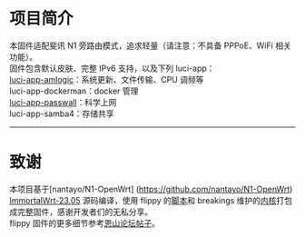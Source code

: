 # 项目简介
本固件适配斐讯 N1 旁路由模式，追求轻量（请注意：不具备 PPPoE、WiFi 相关功能）。<br>
固件包含默认皮肤、完整 IPv6 支持，以及下列 luci-app：<br>
[luci-app-amlogic](https://github.com/ophub/luci-app-amlogic)：系统更新、文件传输、CPU 调频等<br>
luci-app-dockerman：docker 管理<br>
[luci-app-passwall](https://github.com/xiaorouji/openwrt-passwall)：科学上网<br>
luci-app-samba4：存储共享
***
# 致谢
本项目基于[nantayo/N1-OpenWrt] (https://github.com/nantayo/N1-OpenWrt) [ImmortalWrt-23.05](https://github.com/immortalwrt/immortalwrt/tree/openwrt-23.05) 源码编译，使用 flippy 的[脚本](https://github.com/unifreq/openwrt_packit)和 breakings 维护的[内核](https://github.com/breakings/OpenWrt/releases/tag/kernel_stable)打包成完整固件，感谢开发者们的无私分享。<br>
flippy 固件的更多细节参考[恩山论坛帖子](https://www.right.com.cn/forum/thread-4076037-1-1.html)。
